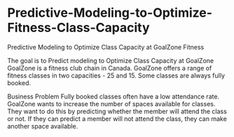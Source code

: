 # Predictive-Modeling-to-Optimize-Fitness-Class-Capacity
Predictive Modeling to Optimize Class Capacity at GoalZone Fitness 

The goal is to Predict modeling to Optimize Class Capacity at GoalZone
GoalZone is a fitness club chain in Canada. GoalZone offers a range of fitness classes in two capacities - 25 and 15. Some classes are always fully booked. 

Business Problem
Fully booked classes often have a low attendance rate. GoalZone wants to increase the number of spaces available for classes. They want to do this by predicting whether the member will attend the class or not. If they can predict a member will not attend the class, they can make another space available.
